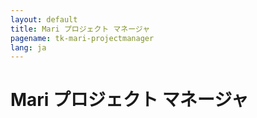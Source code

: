 ```yaml
---
layout: default
title: Mari プロジェクト マネージャ
pagename: tk-mari-projectmanager
lang: ja
---
```


# Mari プロジェクト マネージャ

